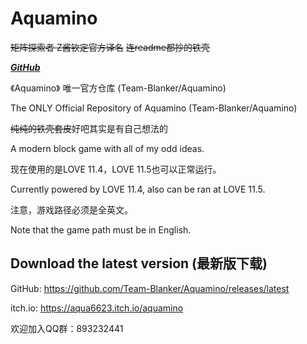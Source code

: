 # Aquamino
~~矩阵探索者 Z酱钦定官方译名~~
~~连readme都抄的铁壳~~

***[GitHub](https://github.com/Team-Blanker/Aquamino)***

《Aquamino》 唯一官方仓库 (Team-Blanker/Aquamino)

The ONLY Official Repository of Aquamino (Team-Blanker/Aquamino)

~~纯纯的铁壳套皮~~好吧其实是有自己想法的

A modern block game with all of my odd ideas.

现在使用的是LOVE 11.4，LOVE 11.5也可以正常运行。

Currently powered by LOVE 11.4, also can be ran at LOVE 11.5.

注意，游戏路径必须是全英文。

Note that the game path must be in English.

## Download the latest version (最新版下载)

GitHub: https://github.com/Team-Blanker/Aquamino/releases/latest

itch.io: https://aqua6623.itch.io/aquamino

欢迎加入QQ群：893232441